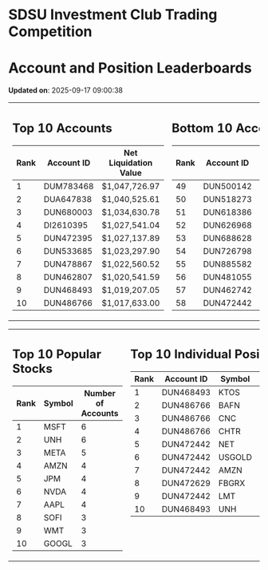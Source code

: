 # SDSU Investment Club Trading Competition 
 # Account and Position Leaderboards

**Updated on**: 2025-09-17 09:00:38

<table><tr><td valign="top">

## Top 10 Accounts
| Rank | Account ID | Net Liquidation Value |
|------|------------|-----------------------|
| 1 | DUM783468 | $1,047,726.97 |
| 2 | DUA647838 | $1,040,525.61 |
| 3 | DUN680003 | $1,034,630.78 |
| 4 | DI2610395 | $1,027,541.04 |
| 5 | DUN472395 | $1,027,137.89 |
| 6 | DUN533685 | $1,023,297.90 |
| 7 | DUN478867 | $1,022,560.52 |
| 8 | DUN462807 | $1,020,541.59 |
| 9 | DUN468493 | $1,019,207.05 |
| 10 | DUN486766 | $1,017,633.00 |

</td><td valign="top">

## Bottom 10 Accounts
| Rank | Account ID | Net Liquidation Value |
|------|------------|-----------------------|
| 49 | DUN500142 | $1,000,842.64 |
| 50 | DUN518273 | $1,000,842.64 |
| 51 | DUN618386 | $1,000,631.98 |
| 52 | DUN626968 | $1,000,631.98 |
| 53 | DUN688628 | $1,000,526.65 |
| 54 | DUN726798 | $1,000,411.51 |
| 55 | DUN885582 | $1,000,000.00 |
| 56 | DUN481055 | $994,428.45 |
| 57 | DUN462742 | $986,182.62 |
| 58 | DUN472442 | $907,077.59 |

</td></tr></table>

<table><tr><td valign="top">

## Top 10 Popular Stocks
| Rank | Symbol | Number of Accounts |
|------|--------|--------------------|
| 1 | MSFT | 6 |
| 2 | UNH | 6 |
| 3 | META | 5 |
| 4 | AMZN | 4 |
| 5 | JPM | 4 |
| 6 | NVDA | 4 |
| 7 | AAPL | 4 |
| 8 | SOFI | 3 |
| 9 | WMT | 3 |
| 10 | GOOGL | 3 |

</td><td valign="top">

## Top 10 Individual Positions
| Rank | Account ID | Symbol | Cost | Total Value |
|------|------------|--------|-----------|-------------|
| 1 | DUN468493 | KTOS | $225,016.04 | $225,016.04 |
| 2 | DUN486766 | BAFN | $150,086.61 | $150,086.61 |
| 3 | DUN486766 | CNC | $150,022.65 | $150,022.65 |
| 4 | DUN486766 | CHTR | $150,002.80 | $150,002.80 |
| 5 | DUN472442 | NET | $128,399.03 | $128,399.03 |
| 6 | DUN472442 | USGOLD | $109,327.10 | $109,327.10 |
| 7 | DUN472442 | AMZN | $107,554.22 | $107,554.22 |
| 8 | DUN472629 | FBGRX | $101,995.21 | $101,995.21 |
| 9 | DUN472442 | LMT | $101,548.70 | $101,548.70 |
| 10 | DUN468493 | UNH | $100,001.97 | $100,001.97 |

</td></tr></table>
